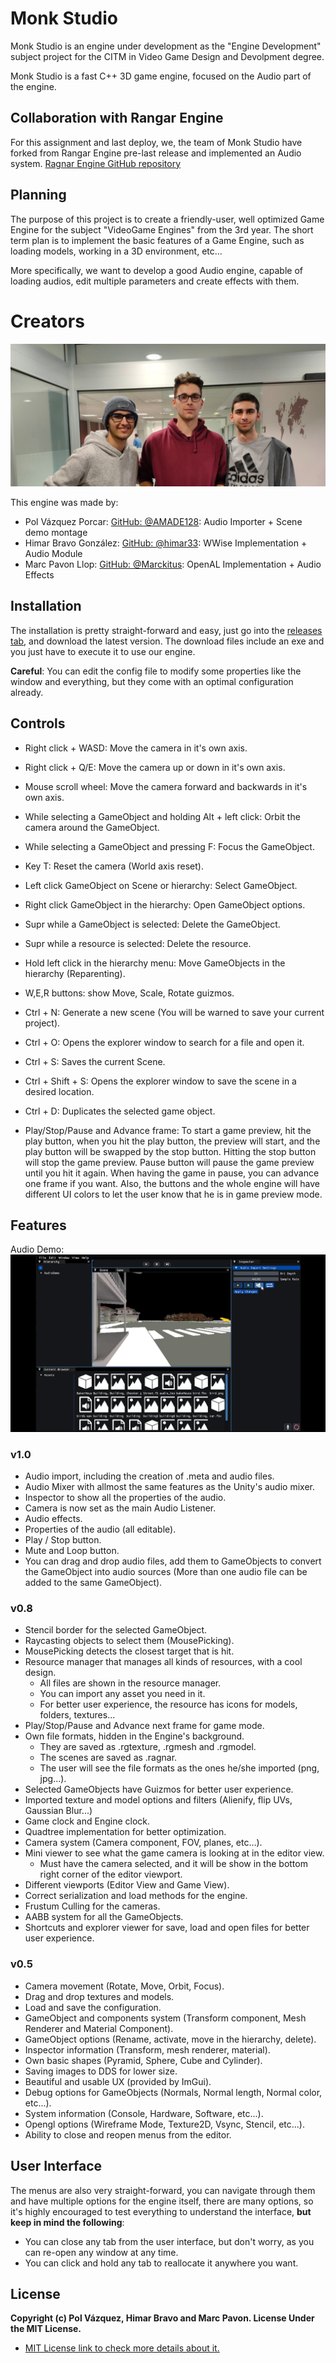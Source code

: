 # Monk Studio
Monk Studio is an engine under development as the "Engine Development" subject project for the CITM in Video Game Design and Devolpment degree. 

Monk Studio is a fast C++ 3D game engine, focused on the Audio part of the engine.

## Collaboration with Rangar Engine

For this assignment and last deploy, we, the team of Monk Studio have forked from Rangar Engine pre-last release and implemented an Audio system.
[Ragnar Engine GitHub repository](https://github.com/UriKurae/Ragnar-Engine)

## Planning

The purpose of this project is to create a friendly-user, well optimized Game Engine for the subject "VideoGame Engines" from the 3rd year. The short term plan is to implement the basic features of a Game Engine, such as loading models, working in a 3D environment, etc...

More specifically, we want to develop a good Audio engine, capable of loading audios, edit multiple parameters and create effects with them.

# Creators

<img src="WebPage/teamphoto.jpeg">

This engine was made by:
- Pol Vázquez Porcar: [GitHub: @AMADE128](https://github.com/Amade128): Audio Importer + Scene demo montage
- Himar Bravo González: [GitHub: @himar33](https://github.com/himar33): WWise Implementation + Audio Module
- Marc Pavon Llop: [GitHub: @Marckitus](https://github.com/Marckitus): OpenAL Implementation + Audio Effects

## Installation

The installation is pretty straight-forward and easy, just go into the [releases tab](https://github.com/AMADE128/MonkStudio/releases), and download the latest version.
The download files include an exe and you just have to execute it to use our engine.

**Careful**: You can edit the config file to modify some properties like the window and everything, but they come with an optimal configuration already.

## Controls

- Right click + WASD: Move the camera in it's own axis.
- Right click + Q/E: Move the camera up or down in it's own axis.
- Mouse scroll wheel: Move the camera forward and backwards in it's own axis.
- While selecting a GameObject and holding Alt + left click: Orbit the camera around the GameObject.
- While selecting a GameObject and pressing F: Focus the GameObject.
- Key T: Reset the camera (World axis reset).
- Left click GameObject on Scene or hierarchy: Select GameObject.
- Right click GameObject in the hierarchy: Open GameObject options.
- Supr while a GameObject is selected: Delete the GameObject.
- Supr while a resource is selected: Delete the resource.
- Hold left click in the hierarchy menu: Move GameObjects in the hierarchy (Reparenting).
- W,E,R buttons: show Move, Scale, Rotate guizmos. 
- Ctrl + N: Generate a new scene (You will be warned to save your current project).
- Ctrl + O: Opens the explorer window to search for a file and open it.
- Ctrl + S: Saves the current Scene.
- Ctrl + Shift + S: Opens the explorer window to save the scene in a desired location.
- Ctrl + D: Duplicates the selected game object.

- Play/Stop/Pause and Advance frame: To start a game preview, hit the play button, when you hit the play button, the preview will start, and the play button will be swapped by
the stop button. Hitting the stop button will stop the game preview.
Pause button will pause the game preview until you hit it again. When having the game in pause, you can advance one frame if you want. Also, the buttons and the whole engine will have different UI colors to let the user know that he is in game preview mode.

## Features

Audio Demo: [![image](WebPage/VideoImage.png)](https://www.youtube.com/watch?v=M-36k7QPjME)

### v1.0

- Audio import, including the creation of .meta and audio files.
- Audio Mixer with allmost the same features as the Unity's audio mixer.
- Inspector to show all the properties of the audio.
- Camera is now set as the main Audio Listener.
- Audio effects.
- Properties of the audio (all editable).
- Play / Stop button.
- Mute and Loop button.
- You can drag and drop audio files, add them to GameObjects to convert the GameObject into audio sources (More than one audio file can be added to the same GameObject).

### v0.8

- Stencil border for the selected GameObject.
- Raycasting objects to select them (MousePicking).
- MousePicking detects the closest target that is hit.
- Resource manager that manages all kinds of resources, with a cool design.
  - All files are shown in the resource manager.
  - You can import any asset you need in it.
  - For better user experience, the resource has icons for models, folders, textures...
- Play/Stop/Pause and Advance next frame for game mode.
- Own file formats, hidden in the Engine's background.
  - They are saved as .rgtexture, .rgmesh and .rgmodel.
  - The scenes are saved as .ragnar.
  - The user will see the file formats as the ones he/she imported (png, jpg...).
- Selected GameObjects have Guizmos for better user experience.
- Imported texture and model options and filters (Alienify, flip UVs, Gaussian Blur...)
- Game clock and Engine clock.
- Quadtree implementation for better optimization.
- Camera system (Camera component, FOV, planes, etc...).
- Mini viewer to see what the game camera is looking at in the editor view.
  - Must have the camera selected, and it will be show in the bottom right corner of the editor viewport. 
- Different viewports (Editor View and Game View).
- Correct serialization and load methods for the engine.
- Frustum Culling for the cameras.
- AABB system for all the GameObjects.
- Shortcuts and explorer viewer for save, load and open files for better user experience.

### v0.5

- Camera movement (Rotate, Move, Orbit, Focus).
- Drag and drop textures and models.
- Load and save the configuration.
- GameObject and components system (Transform component, Mesh Renderer and Material Component).
- GameObject options (Rename, activate, move in the hierarchy, delete).
- Inspector information (Transform, mesh renderer, material).
- Own basic shapes (Pyramid, Sphere, Cube and Cylinder).
- Saving images to DDS for lower size.
- Beautiful and usable UX (provided by ImGui).
- Debug options for GameObjects (Normals, Normal length, Normal color, etc...).
- System information (Console, Hardware, Software, etc...).
- Opengl options (Wireframe Mode, Texture2D, Vsync, Stencil, etc...).
- Ability to close and reopen menus from the editor.


## User Interface

The menus are also very straight-forward, you can navigate through them and have multiple options for the engine itself, there are many options, so it's highly encouraged to test everything to understand the interface, **but keep in mind the following**:
- You can close any tab from the user interface, but don't worry, as you can re-open any window at any time.
- You can click and hold any tab to reallocate it anywhere you want.

## License

**Copyright (c) Pol Vázquez, Himar Bravo and Marc Pavon. License Under the MIT License.**

- [MIT License link to check more details about it.](https://opensource.org/licenses/MIT)
